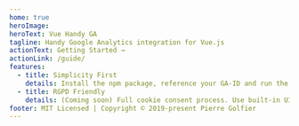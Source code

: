 ```yaml
---
home: true
heroImage:
heroText: Vue Handy GA
tagline: Handy Google Analytics integration for Vue.js
actionText: Getting Started →
actionLink: /guide/
features:
  - title: Simplicity First
    details: Install the npm package, reference your GA-ID and run the "start" function to start tracking audience.
  - title: RGPD Friendly
    details: (Coming soon) Full cookie consent process. Use built-in UI for simple start or simply call plugin's methods in your own vue-components.
footer: MIT Licensed | Copyright © 2019-present Pierre Golfier
---
```

